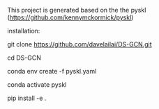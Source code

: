 This project is generated based on the the pyskl (https://github.com/kennymckormick/pyskl)

installation:

git clone https://github.com/davelailai/DS-GCN.git

cd DS-GCN

conda env create -f pyskl.yaml

conda activate pyskl

pip install -e .

